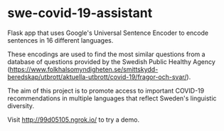 # swe-covid-19-assistant

Flask app that uses Google's Universal Sentence Encoder to encode sentences in 16 different languages. 

These encodings are used to find the most similar questions from a database of questions provided by the Swedish Public Healthy Agency (https://www.folkhalsomyndigheten.se/smittskydd-beredskap/utbrott/aktuella-utbrott/covid-19/fragor-och-svar/). 

The aim of this project is to promote access to important COVID-19 recommendations in multiple languages that reflect Sweden's linguistic diversity.

Visit http://99d05105.ngrok.io/ to try a demo.
